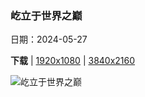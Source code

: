 ### 屹立于世界之巅

日期：2024-05-27

**下载**  |  [1920x1080](https://cn.bing.com/th?id=OHR.MeteoraMonastery_ZH-CN9551991708_1920x1080.jpg)  |  [3840x2160](https://cn.bing.com/th?id=OHR.MeteoraMonastery_ZH-CN9551991708_UHD.jpg)

![屹立于世界之巅](https://cn.bing.com/th?id=OHR.MeteoraMonastery_ZH-CN9551991708_1920x1080.jpg "罗萨诺修道院，迈泰奥拉，色萨利 ，希腊 (© Marius Roman/Getty Images)")

